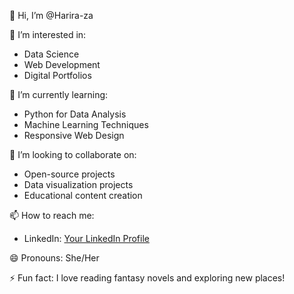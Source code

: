👋 Hi, I’m @Harira-za

👀 I’m interested in:
- Data Science
- Web Development
- Digital Portfolios

🌱 I’m currently learning:
- Python for Data Analysis
- Machine Learning Techniques
- Responsive Web Design

💞️ I’m looking to collaborate on:
- Open-source projects
- Data visualization projects
- Educational content creation

📫 How to reach me:
- LinkedIn: [Your LinkedIn Profile](https://www.linkedin.com/in/harira-zadran-66b42128a)

😄 Pronouns: She/Her

⚡ Fun fact: I love reading fantasy novels and exploring new places!

